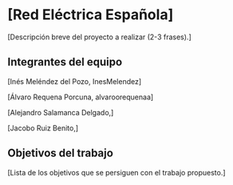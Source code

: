 # [Red Eléctrica Española]

[Descripción breve del proyecto a realizar (2-3 frases).]

## Integrantes del equipo

[Inés Meléndez del Pozo, InesMelendez]

[Álvaro Requena Porcuna, alvaroorequenaa]

[Alejandro Salamanca Delgado,]

[Jacobo Ruiz Benito,]

## Objetivos del trabajo

[Lista de los objetivos que se persiguen con el trabajo propuesto.]
